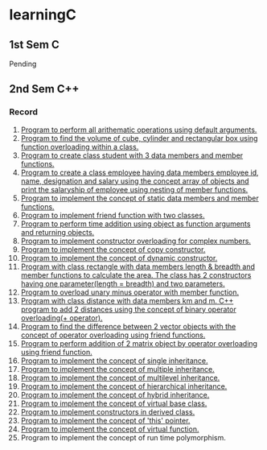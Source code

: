 # learningC

## 1st Sem C
Pending 

## 2nd Sem C++ 

### Record
1. [Program to perform all arithematic operations using default arguments.](./cpp/lab/defaultArg.cpp)
2. [Program to find the volume of cube, cylinder and rectangular box using function overloading within a class.](./cpp/lab/overloading.cpp)
3. [Program to create class student with 3 data members and member functions.](./cpp/lab/studentAgeDifferentitate.cpp)
4. [Program to create a class employee having data members employee id, name, designation and salary using the concept array of objects and print the salaryship of employee using nesting of member functions. ](./cpp/lab/employessNesting.cpp)
5. [Program to implement the concept of static data members and member functions. ](./cpp/lab/staticDataFunc.cpp)
6. [Program to implement friend function with two classes.](./cpp/lab/friendFunc.cpp)
7. [Program to perform time addition using object as function arguments and returning objects.](./cpp/lab/timeObjArg-RetArg.cpp)
8. [Program to implement constructor overloading for complex numbers.](./cpp/lab/consOverComplex.cpp)
9. [Program to implement the concept of copy constructor.](./cpp/lab/copyConstructor.cpp)
10. [Program to implement the concept of dynamic constructor.](./cpp/lab/dynamicConstructor.cpp)
11. [Program with class rectangle with data members length & breadth and member functions to calculate the area. The class has 2 constructors having one parameter(length = breadth) and two parameters.](./cpp/lab/rectangle.cpp)
12. [Program to overload unary minus operator with member function.](./cpp/lab/overloadUnaryMinusMemb.cpp)
13. [Program with class distance with data members km and m. C++ program to add 2 distances using the concept of binary operator overloading(+ operator).](./cpp/lab/distanceBinaryOverloading.cpp)
14. [Program to find the difference between 2 vector objects with the concept of operator overloading using friend functions.](./cpp/lab/vectorDifference.cpp)
15. [Program to perform addition of 2 matrix object by operator overloading using friend function.](./cpp/lab/matrixAddOverload.cpp)
16. [Program to implement the concept of single inheritance.](./cpp/lab/singleInheritancePublic.cpp)
17. [Program to implement the concept of multiple inheritance.](./cpp/lab/multipleInheritance.cpp)
18. [Program to implement the concept of multilevel inheritance.](./cpp/lab/multiLevelInheritance.cpp) 
19. [Program to implement the concept of hierarchical inheritance.](./cpp/lab/hierarchialInheritance.cpp)
20. [Program to implement the concept of hybrid inheritance.](./cpp/lab/hybridInheritance.cpp)
21. [Program to implement the concept of virtual base class.](./cpp/lab/virtualBaseClass.cpp)
22. [Program to implement constructors in derived class.](./cpp/lab/constructorDerivedClass.cpp)
23. [Program to implement the concept of 'this' pointer.](./cpp/lab/thisPointer.cpp)
24. [Program to implement the concept of virtual function.](./cpp/lab/virtualFunction.cpp)
25. Program to implement the concept of run time polymorphism.